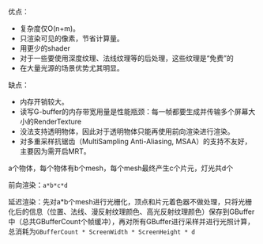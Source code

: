 优点：

- 复杂度仅O(n+m)。
- 只渲染可见的像素，节省计算量。
- 用更少的shader
- 对于一些要使用深度纹理、法线纹理等的后处理，这些纹理是“免费”的
- 在大量光源的场景优势尤其明显。

缺点：

- 内存开销较大。
- 读写G-buffer的内存带宽用量是性能瓶颈：每一帧都要生成并传输多个屏幕大小的RenderTexture
- 没法支持透明物体，因此对于透明物体只能再使用前向渲染进行渲染。
- 对多重采样抗锯齿（MultiSampling Anti-Aliasing, MSAA）的支持不友好，主要因为需开启MRT。







a个物体，每个物体有b个mesh，每个mesh最终产生c个片元，灯光共d个

前向渲染：`a*b*c*d`

延迟渲染：先对a*b个mesh进行光栅化，顶点和片元着色器不做处理，只将光栅化后的信息（位置、法线、漫反射纹理颜色、高光反射纹理颜色）保存到GBuffer中（总共GBufferCount个帧缓冲），再对所有GBuffer进行采样并进行光照计算，总消耗为`GBufferCount * ScreenWidth * ScreenHeight * d`